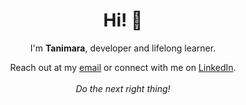 <div align="center">
<h1>
Hi! 👋
</h1>
  <p> I'm <b>Tanimara</b>, developer and lifelong learner.</p>
Reach out at my <a href="mailto:tanimaraeliassantos@gmail.com">email</a> or connect with me on <a href="https://www.linkedin.com/in/tanimara-santos/" target="_blank">LinkedIn</a>.
  <br>
   <br>  
<i>Do the next right thing!</i>
  </div>
